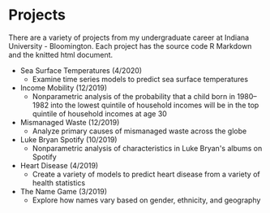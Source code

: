 # Projects

There are a variety of projects from my undergraduate career at Indiana University - Bloomington. Each project has the source code R Markdown and the knitted html document.

* Sea Surface Temperatures (4/2020)
  * Examine time series models to predict sea surface temperatures
* Income Mobility (12/2019)
  * Nonparametric analysis of the probability that a child born in 1980–1982 into the lowest quintile of household incomes will be in the top quintile of household incomes at age 30
* Mismanaged Waste (12/2019)
  * Analyze primary causes of mismanaged waste across the globe
* Luke Bryan Spotify (10/2019)
  * Nonparametric analysis of characteristics in Luke Bryan's albums on Spotify
* Heart Disease (4/2019)
  * Create a variety of models to predict heart disease from a variety of health statistics
* The Name Game (3/2019) 
  * Explore how names vary based on gender, ethnicity, and geography
